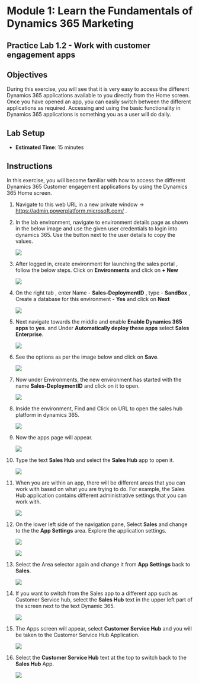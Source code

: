 Module 1: Learn the Fundamentals of Dynamics 365 Marketing
========================

## Practice Lab 1.2 - Work with customer engagement apps 

## Objectives

During this exercise, you will see that it is very easy to access the different Dynamics 365 applications available to you directly from the Home screen. Once you have opened an app, you can easily switch between the different applications as required. Accessing and using the basic functionality in Dynamics 365 applications is something you as a user will do daily.


## Lab Setup

  - **Estimated Time**: 15 minutes

## Instructions

In this exercise, you will become familiar with how to access the different Dynamics 365 Customer engagement applications by using the Dynamics 365 Home screen. 

1.  Navigate to this web URL in a new private window -> <https://admin.powerplatform.microsoft.com/> .

1. In the lab environment, navigate to environment details page as shown in the below image and use the given user credentials to login into dynamics 365. Use the button next to the user details to copy the values.

    ![](../images/intro-1.png)

1. After logged in, create environment for launching the sales portal , follow the below steps. Click on **Environments** and click on **+ New**

    ![](../images/module1/setup/1.png)

1. On the right tab , enter Name - **Sales-DeploymentID** , type - **SandBox** , Create a database for this environment - **Yes** and click on **Next**

    ![](../images/module1/setup/2.png)
    
1. Next navigate towards the middle and enable **Enable Dynamics 365 apps** to **yes**. and Under **Automatically deploy these apps** select **Sales Enterprise**.

    ![](../images/module1/setup/3.png)
    
1. See the options as per the image below and click on **Save**.

    ![](../images/module1/setup/3-1.png)
    
1. Now under Environments, the new environment has started with the name **Sales-DeploymentID** and click on it to open.

    ![](../images/module1/setup/4.png)

1. Inside the environment, Find and Click on URL to open the sales hub platform in dynamics 365.

    ![](../images/module1/setup/5.png)
    
1. Now the apps page will appear.

    ![](../images/module1/lab2/1-2.png)

1. Type the text **Sales Hub** and select the **Sales Hub** app to open it. 

    ![](../images/module1/lab2/2.png)

1. When you are within an app, there will be different areas that you can work with based on what you are trying to do. For example, the Sales Hub application contains different administrative settings that you can work with. 

    ![](../images/module1/lab2/new-2.png)

1. On the lower left side of the navigation pane, Select **Sales** and change to the the **App Settings** area. Explore the application settings.

    ![](../images/module1/lab2/new-3.png)
    
    ![](../images/module1/lab2/5.png)

1. Select the Area selector again and change it from **App Settings** back to **Sales**.

    ![](../images/module1/lab2/new-4.png)

1. If you want to switch from the Sales app to a different app such as Customer Service hub, select the **Sales Hub** text in the upper left part of the screen next to the text Dynamic 365. 

    ![](../images/module1/lab2/new-5.png)

1. The Apps screen will appear, select **Customer Service Hub** and you will be taken to the Customer Service Hub Application. 

    ![](../images/module1/lab2/new-6.png)

1. Select the **Customer Service Hub** text at the top to switch back to the **Sales Hub** App. 

    ![](../images/module1/lab2/new-7.png)
